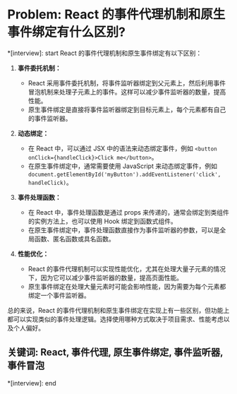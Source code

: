 # Problem: React 的事件代理机制和原生事件绑定有什么区别?

*[interview]: start
React 的事件代理机制和原生事件绑定有以下区别：

1. **事件委托机制：**
   - React 采用事件委托机制，将事件监听器绑定到父元素上，然后利用事件冒泡机制来处理子元素上的事件。这样可以减少事件监听器的数量，提高性能。
   - 原生事件绑定是直接将事件监听器绑定到目标元素上，每个元素都有自己的事件监听器。

2. **动态绑定：**
   - 在 React 中，可以通过 JSX 中的语法来动态绑定事件，例如 `<button onClick={handleClick}>Click me</button>`。
   - 在原生事件绑定中，通常需要使用 JavaScript 来动态绑定事件，例如 `document.getElementById('myButton').addEventListener('click', handleClick)`。

3. **事件处理函数：**
   - 在 React 中，事件处理函数是通过 props 来传递的，通常会绑定到类组件的实例方法上，也可以使用 Hook 绑定到函数式组件。
   - 在原生事件绑定中，事件处理函数直接作为事件监听器的参数，可以是全局函数、匿名函数或具名函数。

4. **性能优化：**
   - React 的事件代理机制可以实现性能优化，尤其在处理大量子元素的情况下，因为它可以减少事件监听器的数量，提高页面性能。
   - 原生事件绑定在处理大量元素时可能会影响性能，因为需要为每个元素都绑定一个事件监听器。

总的来说，React 的事件代理机制和原生事件绑定在实现上有一些区别，但功能上都可以实现类似的事件处理逻辑。选择使用哪种方式取决于项目需求、性能考虑以及个人偏好。

## 关键词: React, 事件代理, 原生事件绑定, 事件监听器, 事件冒泡
*[interview]: end
